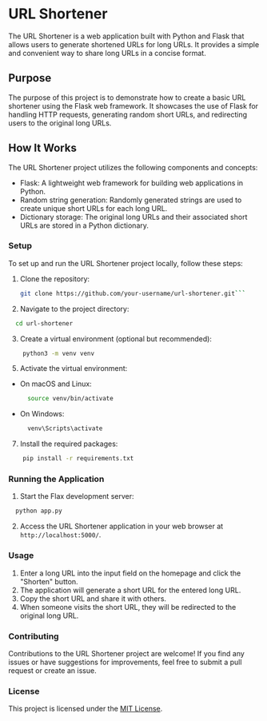 # URL Shortener

The URL Shortener is a web application built with Python and Flask that allows users to generate shortened URLs for long URLs. It provides a simple and convenient way to share long URLs in a concise format.

## Purpose

The purpose of this project is to demonstrate how to create a basic URL shortener using the Flask web framework. It showcases the use of Flask for handling HTTP requests, generating random short URLs, and redirecting users to the original long URLs.

## How It Works

The URL Shortener project utilizes the following components and concepts:

- Flask: A lightweight web framework for building web applications in Python.
- Random string generation: Randomly generated strings are used to create unique short URLs for each long URL.
- Dictionary storage: The original long URLs and their associated short URLs are stored in a Python dictionary.

### Setup

To set up and run the URL Shortener project locally, follow these steps:

1. Clone the repository:

   ```bash
   git clone https://github.com/your-username/url-shortener.git```
   
2. Navigate to the project directory:

  ```bash
    cd url-shortener
  ```
3. Create a virtual environment (optional but recommended):
```bash
    python3 -m venv venv
  ```
5. Activate the virtual environment:
* On macOS and Linux:
  ```bash
    source venv/bin/activate
  ```
* On Windows:
  ```bash
    venv\Scripts\activate
  ```
7. Install the required packages:
```bash
    pip install -r requirements.txt
  ```

### Running the Application

1. Start the Flax development server:
  ```bash
    python app.py
  ```
  
2. Access the URL Shortener application in your web browser at `http://localhost:5000/`.

### Usage

1. Enter a long URL into the input field on the homepage and click the "Shorten" button.
2. The application will generate a short URL for the entered long URL.
3. Copy the short URL and share it with others.
4. When someone visits the short URL, they will be redirected to the original long URL.

### Contributing
Contributions to the URL Shortener project are welcome! If you find any issues or have suggestions for improvements, feel free to submit a pull request or create an issue.

### License
This project is licensed under the [MIT License](https://opensource.org/license/mit/).

